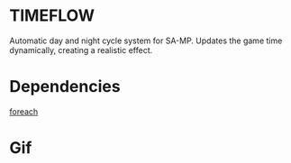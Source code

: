 # TIMEFLOW
Automatic day and night cycle system for SA-MP. Updates the game time dynamically, creating a realistic effect.

# Dependencies
 [foreach](https://github.com/karimcambridge/samp-foreach)

# Gif
 []()
